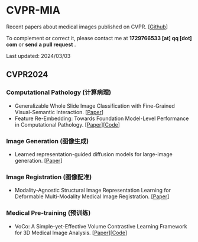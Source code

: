 # CVPR-MIA

Recent papers about medical images published on CVPR. [[Github]()]

To complement or correct it, please contact me at **1729766533 [at] qq [dot] com** or **send a pull request** .

Last updated: 2024/03/03

## CVPR2024

### Computational Pathology (计算病理)

- Generalizable Whole Slide Image Classification with Fine-Grained Visual-Semantic Interaction. [[Paper](https://arxiv.org/abs/2402.19326)]
- Feature Re-Embedding: Towards Foundation Model-Level Performance in Computational Pathology. [[Paper](https://arxiv.org/abs/2402.17228)][[Code](https://github.com/DearCaat/RRT-MIL)]

### Image Generation (图像生成)

- Learned representation-guided diffusion models for large-image generation. [[Paper](https://arxiv.org/abs/2312.07330)]

### Image Registration (图像配准)

- Modality-Agnostic Structural Image Representation Learning for Deformable Multi-Modality Medical Image Registration. [[Paper](https://arxiv.org/abs/2402.18933)]

### Medical Pre-training (预训练)

- VoCo: A Simple-yet-Effective Volume Contrastive Learning Framework for 3D Medical Image Analysis. [[Paper](https://arxiv.org/abs/2402.17300)][[Code](https://github.com/Luffy03/VoCo)]
